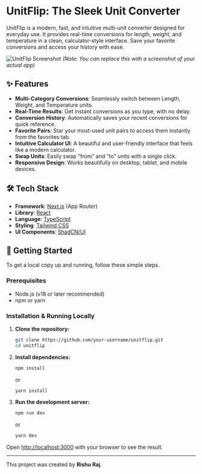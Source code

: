 # UnitFlip: The Sleek Unit Converter

UnitFlip is a modern, fast, and intuitive multi-unit converter designed for everyday use. It provides real-time conversions for length, weight, and temperature in a clean, calculator-style interface. Save your favorite conversions and access your history with ease.

![UnitFlip Screenshot](https://i.imgur.com/your-screenshot.png) 
*(Note: You can replace this with a screenshot of your actual app)*

## ✨ Features

- **Multi-Category Conversions**: Seamlessly switch between Length, Weight, and Temperature units.
- **Real-Time Results**: Get instant conversions as you type, with no delay.
- **Conversion History**: Automatically saves your recent conversions for quick reference.
- **Favorite Pairs**: Star your most-used unit pairs to access them instantly from the favorites tab.
- **Intuitive Calculator UI**: A beautiful and user-friendly interface that feels like a modern calculator.
- **Swap Units**: Easily swap "from" and "to" units with a single click.
- **Responsive Design**: Works beautifully on desktop, tablet, and mobile devices.

## 🛠️ Tech Stack

- **Framework**: [Next.js](https://nextjs.org/) (App Router)
- **Library**: [React](https://reactjs.org/)
- **Language**: [TypeScript](https://www.typescriptlang.org/)
- **Styling**: [Tailwind CSS](https://tailwindcss.com/)
- **UI Components**: [ShadCN/UI](https://ui.shadcn.com/)

## 🚀 Getting Started

To get a local copy up and running, follow these simple steps.

### Prerequisites

- Node.js (v18 or later recommended)
- npm or yarn

### Installation & Running Locally

1. **Clone the repository:**
   ```sh
   git clone https://github.com/your-username/unitflip.git
   cd unitflip
   ```

2. **Install dependencies:**
   ```sh
   npm install
   ```
   or
   ```sh
   yarn install
   ```

3. **Run the development server:**
   ```sh
   npm run dev
   ```
   or
   ```sh
   yarn dev
   ```

Open [http://localhost:3000](http://localhost:3000) with your browser to see the result.

---

This project was created by **Rishu Raj**.